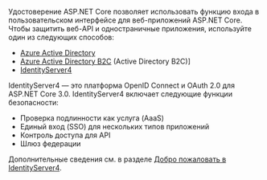 Удостоверение ASP.NET Core позволяет использовать функцию входа в пользовательском интерфейсе для веб-приложений ASP.NET Core. Чтобы защитить веб-API и одностраничные приложения, используйте один из следующих способов:

* [Azure Active Directory](/azure/api-management/api-management-howto-protect-backend-with-aad)
* [Azure Active Directory B2C](/azure/active-directory-b2c/active-directory-b2c-custom-rest-api-netfw) (Active Directory B2C)]
* [IdentityServer4](https://identityserver.io)

IdentityServer4 — это платформа OpenID Connect и OAuth 2.0 для ASP.NET Core 3.0. IdentityServer4 включает следующие функции безопасности:

* Проверка подлинности как услуга (AaaS)
* Единый вход (SSO) для нескольких типов приложений
* Контроль доступа для API
* Шлюз федерации

Дополнительные сведения см. в разделе [Добро пожаловать в IdentityServer4](http://docs.identityserver.io/en/latest/index.html).